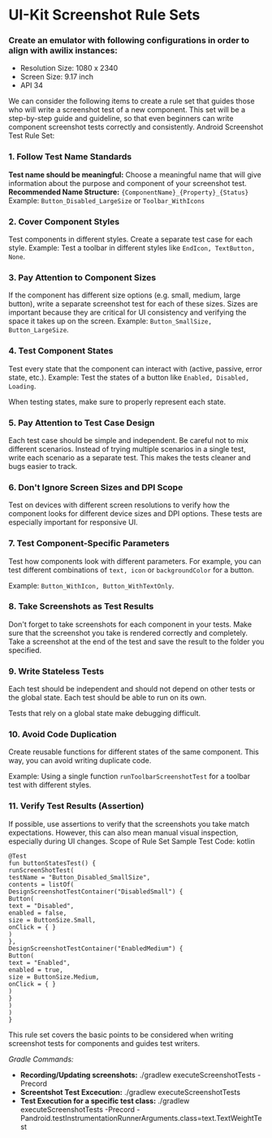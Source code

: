 # UI-Kit Screenshot Rule Sets

### Create an emulator with following configurations in order to align with awilix instances:
- Resolution Size: 1080 x 2340
- Screen Size: 9.17 inch
- API 34

We can consider the following items to create a rule set that guides those who will write a screenshot test of a new component. This set will be a step-by-step guide and guideline, so that even beginners can write component screenshot tests correctly and consistently.
Android Screenshot Test Rule Set:
### 1. Follow Test Name Standards
**Test name should be meaningful:** Choose a meaningful name that will give information about the purpose and component of your screenshot test.
**Recommended Name Structure:** ```{ComponentName}_{Property}_{Status}```
Example: ```Button_Disabled_LargeSize``` or ```Toolbar_WithIcons```
### 2. Cover Component Styles
Test components in different styles. Create a separate test case for each style.
Example: Test a toolbar in different styles like ```EndIcon, TextButton, None```.
### 3. Pay Attention to Component Sizes
If the component has different size options (e.g. small, medium, large button), write a separate screenshot test for each of these sizes.
Sizes are important because they are critical for UI consistency and verifying the space it takes up on the screen.
Example: ```Button_SmallSize, Button_LargeSize```.
### 4. Test Component States
Test every state that the component can interact with (active, passive, error state, etc.).
Example: Test the states of a button like ```Enabled, Disabled, Loading```.

When testing states, make sure to properly represent each state.
### 5. Pay Attention to Test Case Design
Each test case should be simple and independent. Be careful not to mix different scenarios.
Instead of trying multiple scenarios in a single test, write each scenario as a separate test. This makes the tests cleaner and bugs easier to track.
### 6. Don't Ignore Screen Sizes and DPI Scope
Test on devices with different screen resolutions to verify how the component looks for different device sizes and DPI options.
These tests are especially important for responsive UI.
### 7. Test Component-Specific Parameters
Test how components look with different parameters. For example, you can test different combinations of ```text, icon``` or ```backgroundColor``` for a button.

Example: ```Button_WithIcon, Button_WithTextOnly```.
### 8. Take Screenshots as Test Results
Don't forget to take screenshots for each component in your tests. Make sure that the screenshot you take is rendered correctly and completely.
Take a screenshot at the end of the test and save the result to the folder you specified.
### 9. Write Stateless Tests
Each test should be independent and should not depend on other tests or the global state. Each test should be able to run on its own.

Tests that rely on a global state make debugging difficult.
### 10. Avoid Code Duplication
Create reusable functions for different states of the same component. This way, you can avoid writing duplicate code.

Example: Using a single function ```runToolbarScreenshotTest``` for a toolbar test with different styles.
### 11. Verify Test Results (Assertion)
If possible, use assertions to verify that the screenshots you take match expectations. However, this can also mean manual visual inspection, especially during UI changes.
Scope of Rule Set Sample Test Code:
kotlin

```
@Test
fun buttonStatesTest() {
runScreenShotTest(
testName = "Button_Disabled_SmallSize",
contents = listOf(
DesignScreenshotTestContainer("DisabledSmall") {
Button(
text = "Disabled",
enabled = false,
size = ButtonSize.Small,
onClick = { }
)
},
DesignScreenshotTestContainer("EnabledMedium") {
Button(
text = "Enabled",
enabled = true,
size = ButtonSize.Medium,
onClick = { }
)
}
)
)
}
```

This rule set covers the basic points to be considered when writing screenshot tests for components and guides test writers.

*Gradle Commands:*
- **Recording/Updating screenshots:** ./gradlew executeScreenshotTests -Precord
- **Screentshot Test Excecution:** ./gradlew executeScreenshotTests
- **Test Execution for a specific test class:** ./gradlew executeScreenshotTests -Precord -Pandroid.testInstrumentationRunnerArguments.class=text.TextWeightTest